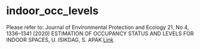 # indoor_occ_levels

Please refer to:
Journal of Environmental Protection and Ecology 21, No 4, 1336–1341 (2020)
ESTIMATION OF OCCUPANCY STATUS AND LEVELS FOR INDOOR SPACES, U. ISIKDAG, S. APAK
[Link](https://scibulcom.net/en/article/UOXp9lQSOZ3NSx46PHh6)


 
